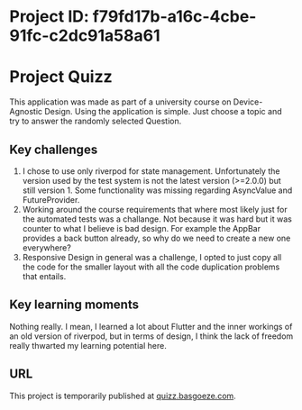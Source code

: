 # Project ID: f79fd17b-a16c-4cbe-91fc-c2dc91a58a61

# Project Quizz

This application was made as part of a university course on Device-Agnostic Design.
Using the application is simple.
Just choose a topic and try to answer the randomly selected Question.

## Key challenges

1. I chose to use only riverpod for state management. Unfortunately the version used by the test system is not the latest version (>=2.0.0) but still version 1.
    Some functionality was missing regarding AsyncValue and FutureProvider.
2. Working around the course requirements that where most likely just for the automated tests was a challange. Not because it was hard but it was counter to what I believe is bad design. For example the AppBar provides a back button already, so why do we need to create a new one everywhere?
3. Responsive Design in general was a challenge, I opted to just copy all the code for the smaller layout with all the code duplication problems that entails.

## Key learning moments

Nothing really. I mean, I learned a lot about Flutter and the inner workings of an old version of riverpod, but in terms of design, I think the lack of freedom really thwarted my learning potential here.

## URL

This project is temporarily published at [quizz.basgoeze.com](http://quizz.basgoeze.com).
